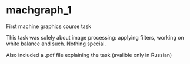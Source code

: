 # machgraph_1
First machine graphics course task

This task was solely about image processing: applying filters, working on white balance and such. Nothing special.

Also included a .pdf file explaining the task (avalible only in Russian)
